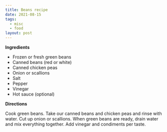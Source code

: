 ```yaml
---
title: Beans recipe
date: 2021-08-15
tags:
  - misc
  - food
layout: post
---
```


**Ingredients**

- Frozen or fresh green beans
- Canned beans (red or white)
- Canned chicken peas
- Onion or scallions
- Salt
- Pepper
- Vinegar
- Hot sauce (optional)

**Directions**

Cook green beans. Take our canned beans and chicken peas and rinse with water. Cut up onion or scallions. When green beans are ready, drain water and mix everything together. Add vinegar and condiments per taste.
